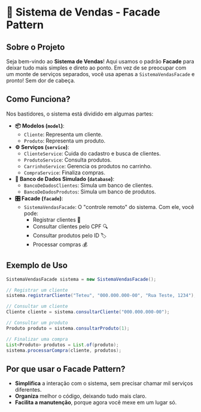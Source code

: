 # 🛒 Sistema de Vendas - Facade Pattern

## Sobre o Projeto
Seja bem-vindo ao **Sistema de Vendas**! Aqui usamos o padrão **Facade** para deixar tudo mais simples e direto ao ponto. Em vez de se preocupar com um monte de serviços separados, você usa apenas a `SistemaVendasFacade` e pronto! Sem dor de cabeça.

## Como Funciona?
Nos bastidores, o sistema está dividido em algumas partes:

- **📦 Modelos (`model`)**:
    - `Cliente`: Representa um cliente.
    - `Produto`: Representa um produto.
- **⚙️ Serviços (`service`)**:
    - `ClienteService`: Cuida do cadastro e busca de clientes.
    - `ProdutoService`: Consulta produtos.
    - `CarrinhoService`: Gerencia os produtos no carrinho.
    - `CompraService`: Finaliza compras.
- **💾 Banco de Dados Simulado (`database`)**:
    - `BancoDeDadosClientes`: Simula um banco de clientes.
    - `BancoDeDadosProdutos`: Simula um banco de produtos.
- **🎛️ Facade (`facade`)**:
    - `SistemaVendasFacade`: O "controle remoto" do sistema. Com ele, você pode:
        - Registrar clientes 📝
        - Consultar clientes pelo CPF 🔍
        - Consultar produtos pelo ID 🏷️
        - Processar compras 💰

## Exemplo de Uso
```java
SistemaVendasFacade sistema = new SistemaVendasFacade();

// Registrar um cliente
sistema.registrarCliente("Teteu", "000.000.000-00", "Rua Teste, 1234");

// Consultar um cliente
Cliente cliente = sistema.consultarCliente("000.000.000-00");

// Consultar um produto
Produto produto = sistema.consultarProduto(1);

// Finalizar uma compra
List<Produto> produtos = List.of(produto);
sistema.processarCompra(cliente, produtos);
```

## Por que usar o Facade Pattern?
- **Simplifica** a interação com o sistema, sem precisar chamar mil serviços diferentes.
- **Organiza** melhor o código, deixando tudo mais claro.
- **Facilita a manutenção**, porque agora você mexe em um lugar só.



